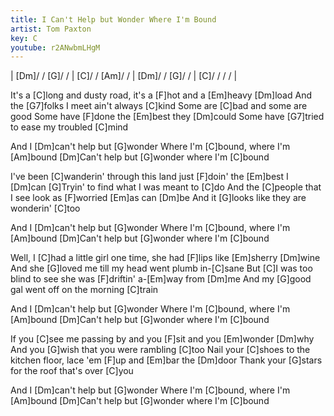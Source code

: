 ```yaml
---
title: I Can't Help but Wonder Where I'm Bound
artist: Tom Paxton
key: C
youtube: r2ANwbmLHgM
---
```

| [Dm]/ / [G]/ / | [C]/ / [Am]/ / | [Dm]/ / [G]/ / | [C]/ / / / |


It's a [C]long and dusty road, it's a [F]hot and a [Em]heavy [Dm]load
And the [G7]folks I meet ain't always [C]kind
Some are [C]bad and some are good
Some have [F]done the [Em]best they [Dm]could
Some have [G7]tried to ease my troubled [C]mind

And I [Dm]can't help but [G]wonder
Where I'm [C]bound, where I'm [Am]bound
[Dm]Can't help but [G]wonder where I'm [C]bound

I've been [C]wanderin' through this land just [F]doin' the [Em]best I [Dm]can
[G]Tryin' to find what I was meant to [C]do
And the [C]people that I see look as [F]worried [Em]as can [Dm]be
And it [G]looks like they are wonderin' [C]too

And I [Dm]can't help but [G]wonder
Where I'm [C]bound, where I'm [Am]bound
[Dm]Can't help but [G]wonder where I'm [C]bound

Well, I [C]had a little girl one time, she had [F]lips like [Em]sherry [Dm]wine
And she [G]loved me till my head went plumb in-[C]sane
But [C]I was too blind to see she was [F]driftin' a-[Em]way from [Dm]me
And my [G]good gal went off on the morning [C]train

And I [Dm]can't help but [G]wonder
Where I'm [C]bound, where I'm [Am]bound
[Dm]Can't help but [G]wonder where I'm [C]bound

If you [C]see me passing by and you [F]sit and you [Em]wonder [Dm]why
And you [G]wish that you were rambling [C]too
Nail your [C]shoes to the kitchen floor, lace 'em [F]up and [Em]bar the [Dm]door
Thank your [G]stars for the roof that's over [C]you

And I [Dm]can't help but [G]wonder
Where I'm [C]bound, where I'm [Am]bound
[Dm]Can't help but [G]wonder where I'm [C]bound